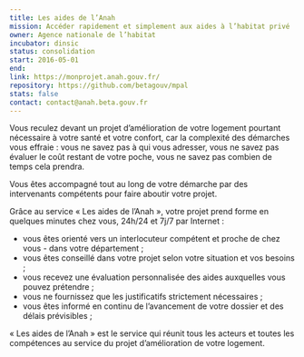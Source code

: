 ```yaml
---
title: Les aides de l’Anah
mission: Accéder rapidement et simplement aux aides à l’habitat privé
owner: Agence nationale de l’habitat
incubator: dinsic
status: consolidation
start: 2016-05-01
end:
link: https://monprojet.anah.gouv.fr/
repository: https://github.com/betagouv/mpal
stats: false
contact: contact@anah.beta.gouv.fr
---
```


Vous reculez devant un projet d’amélioration de votre logement pourtant nécessaire à votre santé et votre confort, car la complexité des démarches vous effraie : vous ne savez pas à qui vous adresser, vous ne savez pas évaluer le coût restant de votre poche, vous ne savez pas combien de temps cela prendra.

Vous êtes accompagné tout au long de votre démarche par des intervenants compétents pour faire aboutir votre projet.

Grâce au service « Les aides de l’Anah », votre projet prend forme en quelques minutes chez vous, 24h/24 et 7j/7 par Internet :

- vous êtes orienté vers un interlocuteur compétent et proche de chez vous - dans votre département ;
- vous êtes conseillé dans votre projet selon votre situation et vos besoins ;
- vous recevez une évaluation personnalisée des aides auxquelles vous pouvez prétendre ;
- vous ne fournissez que les justificatifs strictement nécessaires ;
- vous êtes informé en continu de l’avancement de votre dossier et des délais prévisibles ;

« Les aides de l’Anah » est le service qui réunit tous les acteurs et toutes les compétences au service du projet d’amélioration de votre logement.
